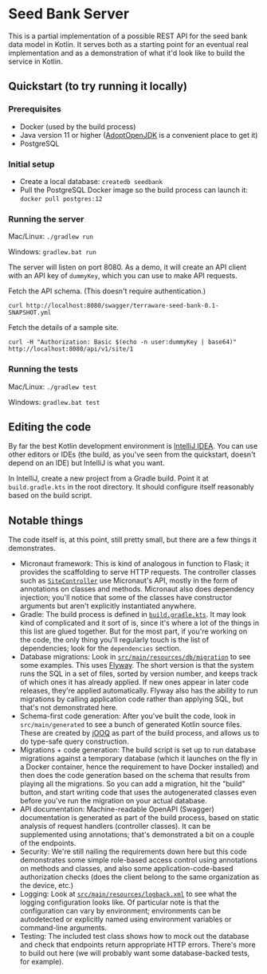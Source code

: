 # Seed Bank Server

This is a partial implementation of a possible REST API for the seed bank data model in Kotlin. It serves both as a starting point for an eventual real implementation and as a demonstration of what it'd look like to build the service in Kotlin.

## Quickstart (to try running it locally)

### Prerequisites

* Docker (used by the build process)
* Java version 11 or higher ([AdoptOpenJDK](https://adoptopenjdk.net/) is a convenient place to get it)
* PostgreSQL

### Initial setup

* Create a local database: `createdb seedbank`
* Pull the PostgreSQL Docker image so the build process can launch it: `docker pull postgres:12`

### Running the server

Mac/Linux: `./gradlew run`

Windows: `gradlew.bat run`

The server will listen on port 8080. As a demo, it will create an API client with an API key of `dummyKey`, which you can use to make API requests.

Fetch the API schema. (This doesn't require authentication.)

    curl http://localhost:8080/swagger/terraware-seed-bank-0.1-SNAPSHOT.yml

Fetch the details of a sample site.

    curl -H "Authorization: Basic $(echo -n user:dummyKey | base64)" http://localhost:8080/api/v1/site/1

### Running the tests

Mac/Linux: `./gradlew test`

Windows: `gradlew.bat test`

## Editing the code

By far the best Kotlin development environment is [IntelliJ IDEA](https://www.jetbrains.com/idea/). You can use other editors or IDEs (the build, as you've seen from the quickstart, doesn't depend on an IDE) but IntelliJ is what you want.

In IntelliJ, create a new project from a Gradle build. Point it at `build.gradle.kts` in the root directory. It should configure itself reasonably based on the build script.

## Notable things

The code itself is, at this point, still pretty small, but there are a few things it demonstrates.

* Micronaut framework: This is kind of analogous in function to Flask; it provides the scaffolding to serve HTTP requests. The controller classes such as [`SiteController`](src/main/kotlin/com/terraformation/seedbank/api/SiteController.kt) use Micronaut's API, mostly in the form of annotations on classes and methods. Micronaut also does dependency injection; you'll notice that some of the classes have constructor arguments but aren't explicitly instantiated anywhere.
* Gradle: The build process is defined in [`build.gradle.kts`](build.gradle.kts). It may look kind of complicated and it sort of is, since it's where a lot of the things in this list are glued together. But for the most part, if you're working on the code, the only thing you'll regularly touch is the list of dependencies; look for the `dependencies` section.
* Database migrations: Look in [`src/main/resources/db/migration`](src/main/resources/db/migration/) to see some examples. This uses [Flyway](https://flywaydb.org/). The short version is that the system runs the SQL in a set of files, sorted by version number, and keeps track of which ones it has already applied. If new ones appear in later code releases, they're applied automatically. Flyway also has the ability to run migrations by calling application code rather than applying SQL, but that's not demonstrated here.
* Schema-first code generation: After you've built the code, look in `src/main/generated` to see a bunch of generated Kotlin source files. These are created by [jOOQ](https://jooq.org/) as part of the build process, and allows us to do type-safe query construction.
* Migrations + code generation: The build script is set up to run database migrations against a temporary database (which it launches on the fly in a Docker container, hence the requirement to have Docker installed) and then does the code generation based on the schema that results from playing all the migrations. So you can add a migration, hit the "build" button, and start writing code that uses the autogenerated classes even before you've run the migration on your actual database.
* API documentation: Machine-readable OpenAPI (Swagger) documentation is generated as part of the build process, based on static analysis of request handlers (controller classes). It can be supplemented using annotations; that's demonstrated a bit on a couple of the endpoints.
* Security: We're still nailing the requirements down here but this code demonstrates some simple role-based access control using annotations on methods and classes, and also some application-code-based authorization checks (does the client belong to the same organization as the device, etc.)
* Logging: Look at [`src/main/resources/logback.xml`](src/main/resources/logback.xml) to see what the logging configuration looks like. Of particular note is that the configuration can vary by environment; environments can be autodetected or explicitly named using environment variables or command-line arguments.
* Testing: The included test class shows how to mock out the database and check that endpoints return appropriate HTTP errors. There's more to build out here (we will probably want some database-backed tests, for example).
